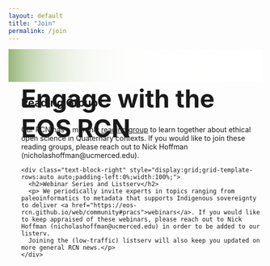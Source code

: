 ```yaml
---
layout: default
title: "Join"
permalink: /join
---
```


<div class="text-block-right" style="display:grid;background-image:linear-gradient(to left, #fff, 90%, #97b779);padding:0;margin-right:0;width:100%;" id="headingblock">
    <div class="text-block-right" style="display:grid;grid-template-rows:40px auto;background-color:transparent;padding-left:5%;align-content:center;width:95%;" id="heading-left">
      <h1 style="font-size:calc(20px + 3vw);height:40px;align-self:start;">Engage with the EOS RCN</h1>
      <p style="align-self:start;padding-top:10px;margin:0px;margin-top:3%;" id="describe"></p>
    </div>
  </div>
  
<div class="text-block-right" style="display:grid;grid-template-rows:auto auto;padding-left:5%;width:95%;">
        <div class="text-block-right" style="display:grid;grid-template-rows:auto auto;padding-left:0%;width:100%;">
      <h2> Reading Group</h2>
      <p style="margin-bottom:0px;">Our RCN has a monthly <a href="https://eos-rcn.github.io/web/community#reading">reading group</a> to learn together about ethical open science in Quaternary contexts. If you would like to join these reading groups,
      please reach out to Nick Hoffman (nicholashoffman@ucmerced.edu).</p>
    </div>
    
    <div class="text-block-right" style="display:grid;grid-template-rows:auto auto;padding-left:0%;width:100%;">
      <h2>Webinar Series and Listserv</h2>
      <p> We periodically invite experts in topics ranging from paleoinformatics to metadata that supports Indigenous sovereignty to deliver <a href="https://eos-rcn.github.io/web/community#pracs">webinars</a>. If you would like to keep appraised of these webinars, please reach out to Nick Hoffman (nicholashoffman@ucmerced.edu) in order to be added to our listerv. 
      Joining the (low-traffic) listserv will also keep you updated on more general RCN news.</p>
    </div>

</div>

